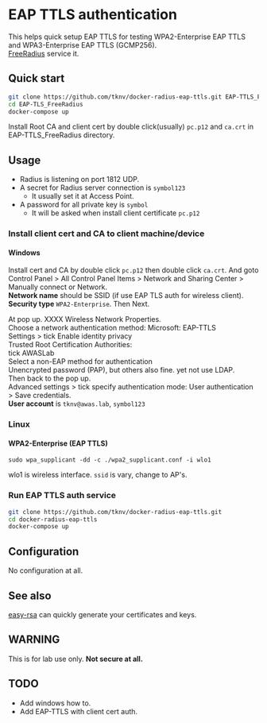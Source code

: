 # EAP TTLS authentication

This helps quick setup EAP TTLS for testing WPA2-Enterprise EAP TTLS and WPA3-Enterprise EAP TTLS (GCMP256).  
[FreeRadius](https://github.com/FreeRADIUS/freeradius-server) service it.

## Quick start

```bash
git clone https://github.com/tknv/docker-radius-eap-ttls.git EAP-TTLS_FreeRadius
cd EAP-TLS_FreeRadius
docker-compose up
```

Install Root CA and client cert by double click(usually) `pc.p12` and `ca.crt` in EAP-TTLS_FreeRadius directory.

## Usage

* Radius is listening on port 1812 UDP.
* A secret for Radius server connection is `symbol123`
    * It usually set it at Access Point.
* A password for all private key is `symbol`
    * It will be asked when install client certificate `pc.p12`

### Install client cert and CA to client machine/device

#### Windows

Install cert and CA by double click `pc.p12` then double click `ca.crt`. And goto Control Panel > All Control Panel Items > Network and Sharing Center > Manually connect or Network.  
**Network name** should be SSID (if use EAP TLS auth for wireless client). **Security type** `WPA2-Enterprise`. Then Next.

At pop up. XXXX Wireless Network Properties.  
Choose a network authentication method: Microsoft: EAP-TTLS  
Settings > tick Enable identity privacy  
Trusted Root Certification Authorities:  
  tick AWASLab  
Select a non-EAP method for authentication  
  Unencrypted password (PAP), but others also fine. yet not use LDAP.  
Then back to the pop up.  
Advanced settings > tick specify authentication mode: 
  User authentication > Save credentials.  
    **User account** is `tknv@awas.lab`, `symbol123` 

### Linux

#### WPA2-Enterprise (EAP TTLS)

`sudo wpa_supplicant -dd -c ./wpa2_supplicant.conf -i wlo1`

wlo1 is wireless interface. `ssid` is vary, change to AP's. 

### Run EAP TTLS auth service

```bash
git clone https://github.com/tknv/docker-radius-eap-ttls.git
cd docker-radius-eap-ttls
docker-compose up
```

## Configuration

No configuration at all.

## See also

[easy-rsa](https://github.com/OpenVPN/easy-rsa/) can quickly generate your certificates and keys.

## WARNING

This is for lab use only. **Not secure at all.**

## TODO

- Add windows how to.
- Add EAP-TTLS with client cert auth.
